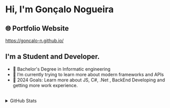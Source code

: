 # Hi, I'm Gonçalo Nogueira

## 🌐 Portfolio Website 

 https://goncalo-n.github.io/ 
## I'm a Student and Developer.
- 🔭 Bachelor's Degree in Informatic engineering 
- 🌱 I’m currently trying to learn more about modern frameworks and APIs
- 🥅 2024 Goals: Learn more about JS, C#, .Net , BackEnd Developing and getting more work experience.
<br>
<details>
  <summary>GitHub Stats</summary>
  <br>
<img align="left" alt="Goncalo-N's GitHub Stats" src="https://github-readme-stats.vercel.app/api?username=Goncalo-N&show_icons=true&theme=radical"/>
<img align="left" alt="Goncalo-N's GitHub Language Stats" src="https://github-readme-stats.vercel.app/api/top-langs/?username=Goncalo-N&layout=compact&theme=radical"/>
  </details
